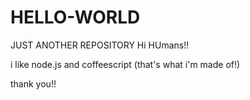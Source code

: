 # HELLO-WORLD
JUST ANOTHER REPOSITORY
Hi HUmans!!

i like node.js and coffeescript (that's what i'm made of!)

thank you!!
